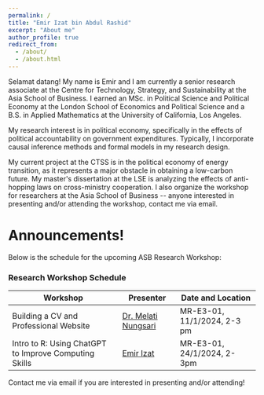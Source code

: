 ```yaml
---
permalink: /
title: "Emir Izat bin Abdul Rashid"
excerpt: "About me"
author_profile: true
redirect_from: 
  - /about/
  - /about.html
---
```


Selamat datang! My name is Emir and I am currently a senior research associate at the Centre for Technology, Strategy, and Sustainability at the Asia School of Business. I earned an MSc. in Political Science and Political Economy at the London School of Economics and Political Science and a B.S. in Applied Mathematics at the University of California, Los Angeles.
					
My research interest is in political economy, specifically in the effects of political accountability on government expenditures. Typically, I incorporate causal inference methods and formal models in my research design.

My current project at the CTSS is in the political economy of energy transition, as it represents a major obstacle in obtaining a low-carbon future. My master's dissertation at the LSE is analyzing the effects of anti-hopping laws on cross-ministry cooperation. I also organize the workshop for researchers at the Asia School of Business -- anyone interested in presenting and/or attending the workshop, contact me via email. 

Announcements!
======

Below is the schedule for the upcoming ASB Research Workshop:

### Research Workshop Schedule

| Workshop          | Presenter  |     Date and Location                                                       |
| --------         | ------ | ------------------------------------------------------------ |
| Building a CV and Professional Website   | [Dr. Melati Nungsari](https://www.melatinungsari.com/) | MR-E3-01, 11/1/2024, 2-3 pm                     |
| Intro to R: Using ChatGPT to Improve Computing Skills | [Emir Izat](https://emirizatrashid.github.io/) | MR-E3-01, 24/1/2024, 2-3pm                          |

Contact me via email if you are interested in presenting and/or attending!


                  
